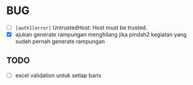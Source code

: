 # BUG

- [ ] `[auth][error]` UntrustedHost: Host must be trusted.
- [x] ajukan generate rampungan menghilang jika pindah2 kegiatan yang sudah pernah generate rampungan

## TODO

- [ ] excel validation untuk setiap baris
